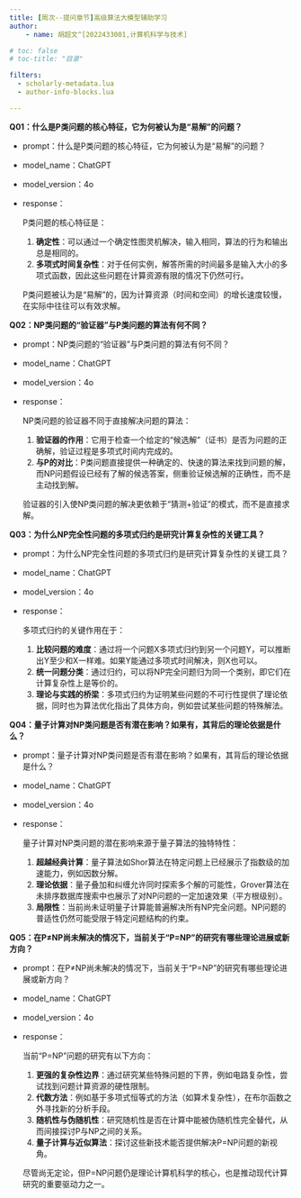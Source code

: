 ```yaml
---
title: [周次--提问章节]高级算法大模型辅助学习
author:
    - name: 胡超文^[2022433001,计算机科学与技术]

# toc: false
# toc-title: "目录"

filters:
  - scholarly-metadata.lua
  - author-info-blocks.lua

---
```


**Q01：什么是P类问题的核心特征，它为何被认为是“易解”的问题？**

- prompt：什么是P类问题的核心特征，它为何被认为是“易解”的问题？

- model_name：ChatGPT

- model_version：4o

- response：

  P类问题的核心特征是：

  1. **确定性**：可以通过一个确定性图灵机解决，输入相同，算法的行为和输出总是相同的。
  2. **多项式时间复杂性**：对于任何实例，解答所需的时间最多是输入大小的多项式函数，因此这些问题在计算资源有限的情况下仍然可行。

  P类问题被认为是“易解”的，因为计算资源（时间和空间）的增长速度较慢，在实际中往往可以有效求解。

**Q02：NP类问题的“验证器”与P类问题的算法有何不同？**

- prompt：NP类问题的“验证器”与P类问题的算法有何不同？

- model_name：ChatGPT

- model_version：4o

- response：

  NP类问题的验证器不同于直接解决问题的算法：

  1. **验证器的作用**：它用于检查一个给定的“候选解”（证书）是否为问题的正确解，验证过程是多项式时间内完成的。
  2. **与P的对比**：P类问题直接提供一种确定的、快速的算法来找到问题的解，而NP问题假设已经有了解的候选答案，侧重验证候选解的正确性，而不是主动找到解。

  验证器的引入使NP类问题的解决更依赖于“猜测+验证”的模式，而不是直接求解。

**Q03：为什么NP完全性问题的多项式归约是研究计算复杂性的关键工具？**

- prompt：为什么NP完全性问题的多项式归约是研究计算复杂性的关键工具？

- model_name：ChatGPT

- model_version：4o

- response：

  多项式归约的关键作用在于：

  1. **比较问题的难度**：通过将一个问题X多项式归约到另一个问题Y，可以推断出Y至少和X一样难。如果Y能通过多项式时间解决，则X也可以。
  2. **统一问题分类**：通过归约，可以将NP完全问题归为同一个类别，即它们在计算复杂性上是等价的。
  3. **理论与实践的桥梁**：多项式归约为证明某些问题的不可行性提供了理论依据，同时也为算法优化指出了具体方向，例如尝试某些问题的特殊解法。

**Q04：量子计算对NP类问题是否有潜在影响？如果有，其背后的理论依据是什么？**

- prompt：量子计算对NP类问题是否有潜在影响？如果有，其背后的理论依据是什么？

- model_name：ChatGPT

- model_version：4o

- response：

  量子计算对NP类问题的潜在影响来源于量子算法的独特特性：

  1. **超越经典计算**：量子算法如Shor算法在特定问题上已经展示了指数级的加速能力，例如因数分解。
  2. **理论依据**：量子叠加和纠缠允许同时探索多个解的可能性，Grover算法在未排序数据库搜索中也展示了对NP问题的一定加速效果（平方根级别）。
  3. **局限性**：当前尚未证明量子计算能普遍解决所有NP完全问题。NP问题的普适性仍然可能受限于特定问题结构的约束。

**Q05：在P≠NP尚未解决的情况下，当前关于“P=NP”的研究有哪些理论进展或新方向？**

- prompt：在P≠NP尚未解决的情况下，当前关于“P=NP”的研究有哪些理论进展或新方向？

- model_name：ChatGPT

- model_version：4o

- response：

  当前“P=NP”问题的研究有以下方向：

  1. **更强的复杂性边界**：通过研究某些特殊问题的下界，例如电路复杂性，尝试找到问题计算资源的硬性限制。
  2. **代数方法**：例如基于多项式恒等式的方法（如算术复杂性），在布尔函数之外寻找新的分析手段。
  3. **随机性与伪随机性**：研究随机性是否在计算中能被伪随机性完全替代，从而间接探讨P与NP之间的关系。
  4. **量子计算与近似算法**：探讨这些新技术能否提供解决P=NP问题的新视角。

  尽管尚无定论，但P=NP问题仍是理论计算机科学的核心，也是推动现代计算研究的重要驱动力之一。

